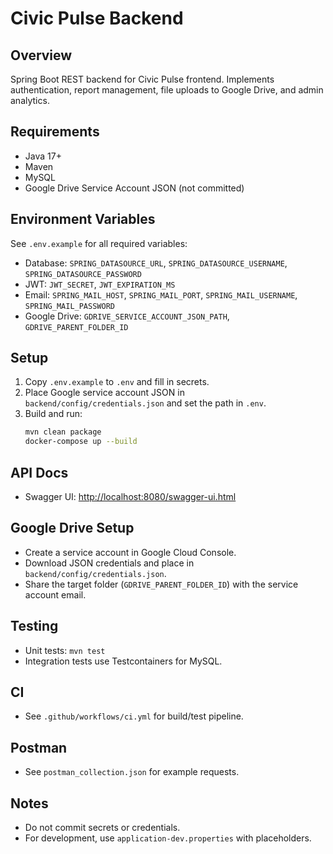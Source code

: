 # Civic Pulse Backend

## Overview
Spring Boot REST backend for Civic Pulse frontend. Implements authentication, report management, file uploads to Google Drive, and admin analytics.

## Requirements
- Java 17+
- Maven
- MySQL
- Google Drive Service Account JSON (not committed)

## Environment Variables
See `.env.example` for all required variables:
- Database: `SPRING_DATASOURCE_URL`, `SPRING_DATASOURCE_USERNAME`, `SPRING_DATASOURCE_PASSWORD`
- JWT: `JWT_SECRET`, `JWT_EXPIRATION_MS`
- Email: `SPRING_MAIL_HOST`, `SPRING_MAIL_PORT`, `SPRING_MAIL_USERNAME`, `SPRING_MAIL_PASSWORD`
- Google Drive: `GDRIVE_SERVICE_ACCOUNT_JSON_PATH`, `GDRIVE_PARENT_FOLDER_ID`

## Setup
1. Copy `.env.example` to `.env` and fill in secrets.
2. Place Google service account JSON in `backend/config/credentials.json` and set the path in `.env`.
3. Build and run:
   ```sh
   mvn clean package
   docker-compose up --build
   ```

## API Docs
- Swagger UI: [http://localhost:8080/swagger-ui.html](http://localhost:8080/swagger-ui.html)

## Google Drive Setup
- Create a service account in Google Cloud Console.
- Download JSON credentials and place in `backend/config/credentials.json`.
- Share the target folder (`GDRIVE_PARENT_FOLDER_ID`) with the service account email.

## Testing
- Unit tests: `mvn test`
- Integration tests use Testcontainers for MySQL.

## CI
- See `.github/workflows/ci.yml` for build/test pipeline.

## Postman
- See `postman_collection.json` for example requests.

## Notes
- Do not commit secrets or credentials.
- For development, use `application-dev.properties` with placeholders.
